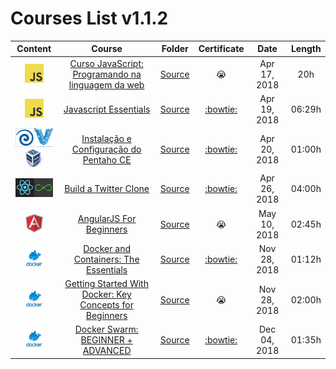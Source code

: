 # Courses List v1.1.2

| Content | Course | Folder | Certificate  | Date | Length |
| :-----: |:------:| :-----:| :----------: | :--: | :----: |
| <img src="src/img/javascript.jpeg" alt="JavaScript" width="30" height="30"> | [Curso JavaScript: Programando na linguagem da web](https://cursos.alura.com.br/course/javascript-programando-na-linguagem-web) |[Source](src/Courses/JavaScript/Alura-Introducao/) | :sob: | Apr 17, 2018 | 20h |
| <img src="src/img/javascript.jpeg" alt="JavaScript" width="30" height="30"> | [Javascript Essentials](https://www.udemy.com/javascript-essentials/) |[Source](src/Courses/JavaScript/Udemy-Intro/Introduction) | [:bowtie:](https://www.udemy.com/certificate/UC-LM58KMEQ/) | Apr 19, 2018 | 06:29h |
| <img src="src/img/pentahocom.png" alt="Pentaho" width="30" height="30"><img src="src/img/150px-Vagrant.png" alt="Vagrant" width="30" height="30"><img src="src/img/vbox_94px.png" alt="VirtualBox" width="30" height="30"> | [Instalação e Configuração do Pentaho CE](https://www.udemy.com/instalacao-configuracao-pentaho/) |[Source](src/Courses/DevOps/VMs/Pentaho/) | [:bowtie:](https://www.udemy.com/certificate/UC-NM4A012U/) | Apr 20, 2018 | 01:00h |
| <img src="src/img/react.png" alt="React" width="30" height="30"><img src="src/img/flux.png" alt="Flux" width="30" height="30"> | [Build a Twitter Clone](https://www.udemy.com/draft/608724/) |[Source](src/Courses/React/chirper/) | [:bowtie:](https://www.udemy.com/certificate/UC-JFENKTXP/) | Apr 26, 2018 | 04:00h |
| <img src="src/img/angular.png" alt="Angular" width="30" height="30"> | [AngularJS For Beginners](https://www.udemy.com/angularjs-for-beginners-udemy) |[Source](src/Courses/Angular/Beginners/) | :sob: | May 10, 2018 | 02:45h |
| <img src="src/img/docker.png" alt="Docker" width="30" height="30">  | [Docker and Containers: The Essentials](https://www.udemy.com/docker-and-containers-the-essentials) | [Source](src/Courses/Docker/Nginx/) | [:bowtie:](https://www.udemy.com/certificate/UC-Q8IN5RO7/) | Nov 28, 2018 | 01:12h |
| <img src="src/img/docker.png" alt="Docker" width="30" height="30">  | [Getting Started With Docker: Key Concepts for Beginners](https://www.udemy.com/docker-quick-start/) | [Source](src/Courses/Docker/Nginx/) | :sob: | Nov 28, 2018 | 02:00h |
| <img src="src/img/docker.png" alt="Docker" width="30" height="30">  | [Docker Swarm: BEGINNER + ADVANCED](https://www.udemy.com/docker-swarm-from-beginner-to-advanced-with-docker-cluster-hosting/) | [Source](src/Courses/Docker/Nginx/) | [:bowtie:](https://www.udemy.com/certificate/UC-H0F234IO/) | Dec 04, 2018 | 01:35h |